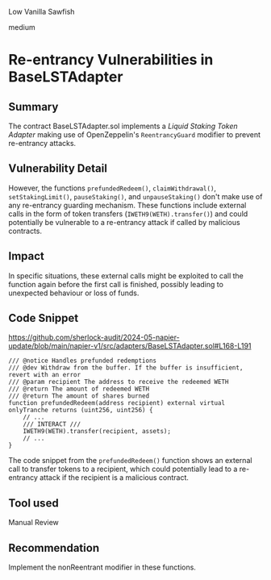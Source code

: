 Low Vanilla Sawfish

medium

# Re-entrancy Vulnerabilities in BaseLSTAdapter

## Summary

The contract BaseLSTAdapter.sol implements a _Liquid Staking Token Adapter_ making use of OpenZeppelin's `ReentrancyGuard` modifier to prevent re-entrancy attacks. 

## Vulnerability Detail

However, the functions `prefundedRedeem()`, `claimWithdrawal()`, `setStakingLimit()`, `pauseStaking()`, and `unpauseStaking()` don't make use of any re-entrancy guarding mechanism. These functions include external calls in the form of token transfers (`IWETH9(WETH).transfer()`) and could potentially be vulnerable to a re-entrancy attack if called by malicious contracts. 

## Impact

In specific situations, these external calls might be exploited to call the function again before the first call is finished, possibly leading to unexpected behaviour or loss of funds.

## Code Snippet

https://github.com/sherlock-audit/2024-05-napier-update/blob/main/napier-v1/src/adapters/BaseLSTAdapter.sol#L168-L191


```solidity
/// @notice Handles prefunded redemptions
/// @dev Withdraw from the buffer. If the buffer is insufficient, revert with an error
/// @param recipient The address to receive the redeemed WETH
/// @return The amount of redeemed WETH
/// @return The amount of shares burned
function prefundedRedeem(address recipient) external virtual onlyTranche returns (uint256, uint256) {
    // ...
    /// INTERACT ///
    IWETH9(WETH).transfer(recipient, assets);
    // ...
}
```

The code snippet from the `prefundedRedeem()` function shows an external call to transfer tokens to a recipient, which could potentially lead to a re-entrancy attack if the recipient is a malicious contract.

## Tool used

Manual Review

## Recommendation

Implement the nonReentrant modifier in these functions.


